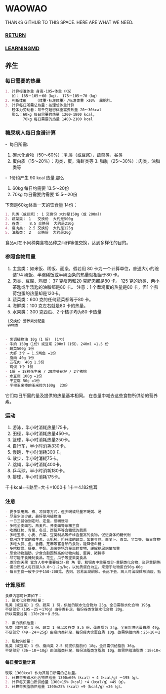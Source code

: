 # WAOWAO
THANKS GITHUB TO THIS SPACE. HERE ARE WHAT WE NEED. 
### [RETURN](https://github.com/waowao/waowao.github.io/blob/master/readme.md/)
### [LEARNINGMD](https://github.com/waowao/waowao.github.io/blob/master/learningmd.md/)

## 养生

### 每日需要的热量
```markdown
1. 计算标准体重 身高-105=体重（KG）
   如： 165－105＝60（kg）， 175－105＝70（kg）
2. 判断体形    （体重-标准体重）/标准体重 >20%  属肥胖。
3. 计算每日所需总热量：按理想体重计算
   轻体力劳动者：每千克理想体重需要热量 20～30kcal
   那么：60kg 每日需要的热量 1200-1800 kcal, 
        70kg 每日需要的热量 1400-2100 kcal
```

### 糖尿病人每日食谱计算
 -  每日所需:	
 1. 碳水化合物（50～60%）：乳类（或豆浆），蔬菜类，谷类
 2. 蛋白质（15～20%）：肉类，蛋，海鲜类等
 3. 脂肪（25～30%）：肉类，油脂类等
 
 -  1份约产生 90 kcal 热量,那么
 1. 60kg 每日约需要     13.5～20份
 2. 70kg 每日需要约需要 15.5～20份
 
下面是60kg体重一天的饮食量 14份：
```markdown
1. 乳类（或豆浆）： 1 交换份 大约是150g（或 200ml）
2. 蔬菜类： 1   交换份  大约是500g
3. 谷类：   8.5 交换份  大约是210g
4. 瘦肉类： 2.5 交换份  大约是125g
5. 油脂类： 2   交换份  大约是20g
```
 食品可在不同种类食物品种之间作等值交换，达到多样化的目的。 


### 参照食物用量
 
1. 主食类：如米饭、稀饭、面条，假若用 80 卡为一个计算单位，普通大小的碗装1/4 碗饭、半碗稀饭或半碗面条的热量就相当于80 卡。
2. 肉类、豆腐、鸡蛋：
   37 克瘦肉和20 克肥肉都是80 卡。
   125 克的奶类、两小茶匙或半汤匙的油脂都是80 卡。
   注意：1 个煮鸡蛋的热量是80 卡，但1 个煎荷包蛋的热量却是120卡。
3. 蔬菜类：600 克的任何蔬菜都等于80 卡。
4. 海鲜类：100 克左右就是80 卡的热量。
5. 水果类：300 克西瓜、2 个桔子均为80 卡热量
 

```markdown
 1交换份 营养素分配量 
 谷物类
 
 
- 烹调植物油 10g（1 份） (1勺)
- 牛奶 150g（1份）或豆浆 200ml（1份），240ml =1.5 份
- 蔬菜500g 1份
- 大虾 3个 = 1.5两鱼 =1份
- 瘦肉 40g 1份 
- 五花肉  40g 1.5份 
- 鸡蛋 1个 1份
- 1份 = 18粒花生米 / 20粒葵花籽 / 2个核桃
- 水豆腐 100g =1份
- 干豆腐 50g =1份
- 半根玉米棒的玉米粒为100g  23份
```
它们每日所需的量及提供的热量基本相同。
在总量中减去这些食物所供给的营养素。

### 运动
1. 游泳，半小时消耗热量175卡。
2. 田径，半小时消耗热量450卡。
3. 篮球，半小时消耗热量250卡。
4. 自行车，半小时消耗330卡。
5. 慢跑，半小时消耗300卡。
6. 散步，半小时消耗75卡。
7. 跳绳，半小时消耗400卡。
8. 乒乓球，半小时消耗180卡。
9. 排球，半小时消耗175卡。

千卡kcal=卡路里=大卡=1000卡
1卡＝4.182焦耳

### 注意
```markdown
- 要多采用蒸、煮、凉拌等方式，但少喝或尽量不喝粥、汤
- 尽量少油少盐，最好使用植物油
- 一日三餐做到定时、定量，细嚼慢咽
- 多吃全麦面包、燕麦片、荞麦面等杂粮主食
- 吃西红柿、青菜、冬瓜、西葫芦等含糖低的蔬菜
- 多吃玉米、小麦、白菜、豆类制品等纤维含量高的食物，促进身体的糖代谢
- 食用含丰富的维生素、无机盐、粗纤维的蔬菜，如黄豆芽、白萝卜、青菜、韭菜等，每日食物中纤维素的含量不少于40 g
- 多吃大蒜、鱼、香菇、芝麻等富含硒的食物，能降低血糖；
- 多吃排骨、虾皮、牛奶、海带等钙含量高的食物，缓解糖尿病情加重
- 忌食动物脂肪，少食含胆固醇高的动物内脏、蛋黄、猪蹄等
- 尽可能不食腌制食品，花生、瓜子等坚果类食品
- 原珍向天果 富含人参中重要成分-皂 角 苷，和银杏中重要成分-黄酮类化合物，及异黄酮等药用成分
- 蛋白质成人每日摄入0.8～1.2g/kg，以优质蛋白为主，来源于动物蛋白50g-60g
- 每日主食一般不少于150-200克，否则，容易出现酮尿。长此下去，病人可出现体形消瘦、抵抗力减弱，很容易出现各种糖尿病并发症。
```

### 计算原理
```markdown
食谱内容可计算如下：
1. 碳水化合物供给量：
乳类（或豆浆）1 份、蔬菜 1 份，供给的碳水化合物为 25g，全日需碳水化合物 195g，
不足部分（195－25＝170g）由谷类补足，每份谷类含碳水化合物 20g，
所以需要谷类：170÷20＝8.5份。

2. 蛋白质供给量：
乳类（或豆浆）1 份、蔬菜 1 份以及谷类 8.5 份，蛋白质为 24g，全日需供给蛋白质 49g，
不足部分（49－24＝25g）由瘦肉类补足，每份瘦肉含蛋白质 10g，故需供给肉类：25÷10＝2.5份。

3. 脂肪供给量：
乳类（或豆浆）1 份、瘦肉类 2.5 份提供脂肪约 18g，全日需供给脂肪 36g，
不足部分（36－18＝18g）由油脂类补足，每份油脂类含脂肪 10g，故需供给油脂类：18÷10≈2 份。
```

#### 每日餐饮量计算
```markdown
现取 1300kcal 作为其每日所需的总热量。
1. 计算每天碳水化合物供给量 1300×60%（kcal）÷ 4（kcal/g）＝195（g）。 
2. 计算每天蛋白质供给量 1300×15%（kcal）÷4（kcal/g）≈49（g）。
3. 计算每天脂肪供给量 1300×25%（kcal）÷9（kcal/g）≈36（g）。
   
```
 

